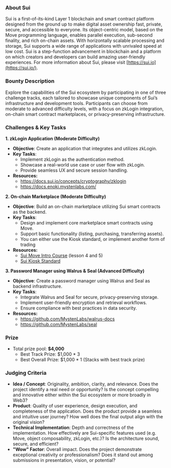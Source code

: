 ### **About Sui**

Sui is a first-of-its-kind Layer 1 blockchain and smart contract platform designed from the ground up to make digital asset ownership fast, private, secure, and accessible to everyone. Its object-centric model, based on the Move programming language, enables parallel execution, sub-second finality, and rich on-chain assets. With horizontally scalable processing and storage, Sui supports a wide range of applications with unrivaled speed at low cost. Sui is a step-function advancement in blockchain and a platform on which creators and developers can build amazing user-friendly experiences. For more information about Sui, please visit [https://sui.io](https://sui.io/).

### Bounty Description

Explore the capabilities of the Sui ecosystem by participating in one of three challenge tracks, each tailored to showcase unique components of Sui’s infrastructure and development tools. Participants can choose from moderate to advanced difficulty levels, with a focus on zkLogin integration, on-chain smart contract marketplaces, or privacy-preserving infrastructure.

### Challenges & Key Tasks

**1. zkLogin Application (Moderate Difficulty)**

- **Objective**: Create an application that integrates and utilizes zkLogin.
- **Key Tasks**:
  - Implement zkLogin as the authentication method.
  - Showcase a real-world use case or user flow with zkLogin.
  - Provide seamless UX and secure session handling.
- **Resources:**
  - https://docs.sui.io/concepts/cryptography/zklogin
  - https://docs.enoki.mystenlabs.com/

**2. On-chain Marketplace (Moderate Difficulty)**

- **Objective**: Build an on-chain marketplace utilizing Sui smart contracts as the backend.
- **Key Tasks**:
  - Design and implement core marketplace smart contracts using Move.
  - Support basic functionality (listing, purchasing, transferring assets).
  - You can either use the Kiosk standard, or implement another form of trading
- **Resources:**
  - [Sui Move Intro Course](https://github.com/sui-foundation/sui-move-intro-course) (lesson 4 and 5)
  - [Sui Kiosk Standard](https://docs.sui.io/standards/kiosk)

**3. Password Manager using Walrus & Seal (Advanced Difficulty)**

- **Objective**: Create a password manager using Walrus and Seal as backend infrastructure.
- **Key Tasks**:
  - Integrate Walrus and Seal for secure, privacy-preserving storage.
  - Implement user-friendly encryption and retrieval workflows.
  - Ensure compliance with best practices in data security.
- **Resources:**
  - https://github.com/MystenLabs/walrus-docs
  - https://github.com/MystenLabs/seal

### Prize

- Total prize pool: **$4,000**
  - Best Track Prize: $1,000 \* 3
  - Best Overall Prize: $1,000 \* 1 (Stacks with best track prize)

### **Judging Criteria**

- **Idea / Concept**: Originality, ambition, clarity, and relevance. Does the project identify a real need or opportunity? Is the concept compelling and innovative either within the Sui ecosystem or more broadly in Web3?
- **Product**: Quality of user experience, design execution, and completeness of the application. Does the product provide a seamless and intuitive user journey? How well does the final output align with the original vision?
- **Technical Implementation**: Depth and correctness of the implementation. How effectively are Sui-specific features used (e.g. Move, object composability, zkLogin, etc.)? Is the architecture sound, secure, and efficient?
- **"Wow" Factor**: Overall impact. Does the project demonstrate exceptional creativity or professionalism? Does it stand out among submissions in presentation, vision, or potential?
